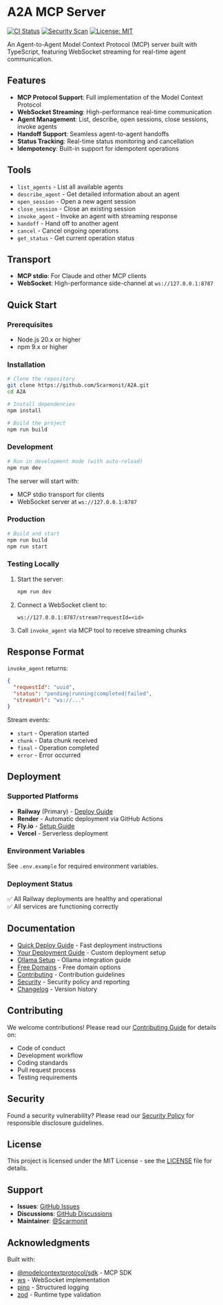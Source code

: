 # A2A MCP Server

[![CI Status](https://github.com/Scarmonit/A2A/actions/workflows/ci.yml/badge.svg)](https://github.com/Scarmonit/A2A/actions/workflows/ci.yml)
[![Security Scan](https://github.com/Scarmonit/A2A/actions/workflows/security.yml/badge.svg)](https://github.com/Scarmonit/A2A/actions/workflows/security.yml)
[![License: MIT](https://img.shields.io/badge/License-MIT-yellow.svg)](https://opensource.org/licenses/MIT)

An Agent-to-Agent Model Context Protocol (MCP) server built with TypeScript, featuring WebSocket streaming for real-time agent communication.

## Features

- **MCP Protocol Support**: Full implementation of the Model Context Protocol
- **WebSocket Streaming**: High-performance real-time communication
- **Agent Management**: List, describe, open sessions, close sessions, invoke agents
- **Handoff Support**: Seamless agent-to-agent handoffs
- **Status Tracking**: Real-time status monitoring and cancellation
- **Idempotency**: Built-in support for idempotent operations

## Tools

- `list_agents` - List all available agents
- `describe_agent` - Get detailed information about an agent
- `open_session` - Open a new agent session
- `close_session` - Close an existing session
- `invoke_agent` - Invoke an agent with streaming response
- `handoff` - Hand off to another agent
- `cancel` - Cancel ongoing operations
- `get_status` - Get current operation status

## Transport

- **MCP stdio**: For Claude and other MCP clients
- **WebSocket**: High-performance side-channel at `ws://127.0.0.1:8787`

## Quick Start

### Prerequisites

- Node.js 20.x or higher
- npm 9.x or higher

### Installation

```bash
# Clone the repository
git clone https://github.com/Scarmonit/A2A.git
cd A2A

# Install dependencies
npm install

# Build the project
npm run build
```

### Development

```bash
# Run in development mode (with auto-reload)
npm run dev
```

The server will start with:
- MCP stdio transport for clients
- WebSocket server at `ws://127.0.0.1:8787`

### Production

```bash
# Build and start
npm run build
npm run start
```

### Testing Locally

1. Start the server:
   ```bash
   npm run dev
   ```

2. Connect a WebSocket client to:
   ```
   ws://127.0.0.1:8787/stream?requestId=<id>
   ```

3. Call `invoke_agent` via MCP tool to receive streaming chunks

## Response Format

`invoke_agent` returns:
```json
{
  "requestId": "uuid",
  "status": "pending|running|completed|failed",
  "streamUrl": "ws://..."
}
```

Stream events:
- `start` - Operation started
- `chunk` - Data chunk received
- `final` - Operation completed
- `error` - Error occurred

## Deployment

### Supported Platforms

- **Railway** (Primary) - [Deploy Guide](./YOUR_DEPLOYMENT.md)
- **Render** - Automatic deployment via GitHub Actions
- **Fly.io** - [Setup Guide](./QUICK_DEPLOY.md)
- **Vercel** - Serverless deployment

### Environment Variables

See `.env.example` for required environment variables.

### Deployment Status

✅ All Railway deployments are healthy and operational  
✅ All services are functioning correctly

## Documentation

- [Quick Deploy Guide](./QUICK_DEPLOY.md) - Fast deployment instructions
- [Your Deployment Guide](./YOUR_DEPLOYMENT.md) - Custom deployment setup
- [Ollama Setup](./OLLAMA_SETUP.md) - Ollama integration guide
- [Free Domains](./FREE_DOMAINS.md) - Free domain options
- [Contributing](./CONTRIBUTING.md) - Contribution guidelines
- [Security](./SECURITY.md) - Security policy and reporting
- [Changelog](./CHANGELOG.md) - Version history

## Contributing

We welcome contributions! Please read our [Contributing Guide](./CONTRIBUTING.md) for details on:
- Code of conduct
- Development workflow
- Coding standards
- Pull request process
- Testing requirements

## Security

Found a security vulnerability? Please read our [Security Policy](./SECURITY.md) for responsible disclosure guidelines.

## License

This project is licensed under the MIT License - see the [LICENSE](./LICENSE) file for details.

## Support

- **Issues**: [GitHub Issues](https://github.com/Scarmonit/A2A/issues)
- **Discussions**: [GitHub Discussions](https://github.com/Scarmonit/A2A/discussions)
- **Maintainer**: [@Scarmonit](https://github.com/Scarmonit)

## Acknowledgments

Built with:
- [@modelcontextprotocol/sdk](https://github.com/modelcontextprotocol/sdk) - MCP SDK
- [ws](https://github.com/websockets/ws) - WebSocket implementation
- [pino](https://github.com/pinojs/pino) - Structured logging
- [zod](https://github.com/colinhacks/zod) - Runtime type validation
